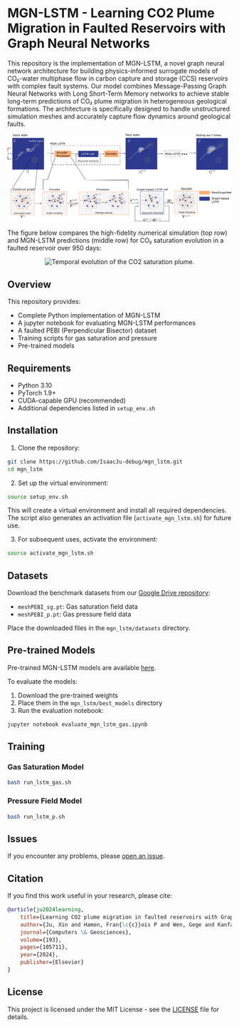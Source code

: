 # MGN-LSTM - Learning CO2 Plume Migration in Faulted Reservoirs with Graph Neural Networks

This repository is the implementation of MGN-LSTM, a novel graph neural network architecture for building physics-informed surrogate models of CO₂-water multiphase flow in carbon capture and storage (CCS) reservoirs with complex fault systems. Our model combines Message-Passing Graph Neural Networks with Long Short-Term Memory networks to achieve stable long-term predictions of CO₂ plume migration in heterogeneous geological formations. The architecture is specifically designed to handle unstructured simulation meshes and accurately capture flow dynamics around geological faults.

<p align="center"><img src="figs/Schematic_MGN_LSTM.png" alt="MGN-LSTM Architecture" width="800px"></p>

The figure below compares the high-fidelity numerical simulation (top row) and MGN-LSTM predictions (middle row) for CO₂ saturation evolution in a faulted reservoir over 950 days:

<p align="center"><img src="figs/mesh468_sat_tempo_new.png" alt="Temporal evolution of the CO2 saturation plume." width="800px"></p>


## Overview

This repository provides:
- Complete Python implementation of MGN-LSTM
- A jupyter notebook for evaluating MGN-LSTM performances
- A faulted PEBI (Perpendicular Bisector) dataset
- Training scripts for gas saturation and pressure
- Pre-trained models

## Requirements

- Python 3.10
- PyTorch 1.9+
- CUDA-capable GPU (recommended)
- Additional dependencies listed in `setup_env.sh`

## Installation

1. Clone the repository:
```bash
git clone https://github.com/IsaacJu-debug/mgn_lstm.git
cd mgn_lstm
```

2. Set up the virtual environment:
```bash
source setup_env.sh
```

This will create a virtual environment and install all required dependencies. The script also generates an activation file (`activate_mgn_lstm.sh`) for future use.

3. For subsequent uses, activate the environment:
```bash
source activate_mgn_lstm.sh
```

## Datasets

Download the benchmark datasets from our [Google Drive repository](https://drive.google.com/drive/folders/1IXCqlKnlf8tPsXrfFRyG_F-ehYK-9JZn?usp=sharing):

- `meshPEBI_sg.pt`: Gas saturation field data
- `meshPEBI_p.pt`: Gas pressure field data

Place the downloaded files in the `mgn_lstm/datasets` directory.

## Pre-trained Models

Pre-trained MGN-LSTM models are available [here](https://drive.google.com/drive/folders/1V5RvJxm4WiEJVZkKur2cf3nUdtKtzPPY?usp=sharing). 

To evaluate the models:
1. Download the pre-trained weights
2. Place them in the `mgn_lstm/best_models` directory
3. Run the evaluation notebook:
```bash
jupyter notebook evaluate_mgn_lstm_gas.ipynb
```

## Training

### Gas Saturation Model
```bash
bash run_lstm_gas.sh
```

### Pressure Field Model
```bash
bash run_lstm_p.sh
```

## Issues

If you encounter any problems, please [open an issue](https://github.com/IsaacJu-debug/mgn_lstm/issues).

## Citation

If you find this work useful in your research, please cite:
```bibtex
@article{ju2024learning,
    title={Learning CO2 plume migration in faulted reservoirs with Graph Neural Networks},
    author={Ju, Xin and Hamon, Fran{\c{c}}ois P and Wen, Gege and Kanfar, Rayan and Araya-Polo, Mauricio and Tchelepi, Hamdi A},
    journal={Computers \& Geosciences},
    volume={193},
    pages={105711},
    year={2024},
    publisher={Elsevier}
}
```

## License

This project is licensed under the MIT License - see the [LICENSE](LICENSE) file for details.
